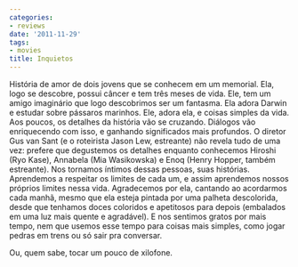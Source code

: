```yaml
---
categories:
- reviews
date: '2011-11-29'
tags:
- movies
title: Inquietos
---
```


História de amor de dois jovens que se conhecem em um memorial. Ela, logo se descobre, possui câncer e tem três meses de vida. Ele, tem um amigo imaginário que logo descobrimos ser um fantasma. Ela adora Darwin e estudar sobre pássaros marinhos. Ele, adora ela, e coisas simples da vida. Aos poucos, os detalhes da história vão se cruzando. Diálogos vão enriquecendo com isso, e ganhando significados mais profundos. O diretor Gus van Sant (e o roteirista Jason Lew, estreante) não revela tudo de uma vez: prefere que degustemos os detalhes enquanto conhecemos Hiroshi (Ryo Kase), Annabela (Mia Wasikowska) e Enoq (Henry Hopper, também estreante). Nos tornamos íntimos dessas pessoas, suas histórias. Aprendemos a respeitar os limites de cada um, e assim aprendemos nossos próprios limites nessa vida. Agradecemos por ela, cantando ao acordarmos cada manhã, mesmo que ela esteja pintada por uma palheta descolorida, desde que tenhamos doces coloridos e apetitosos para depois (embalados em uma luz mais quente e agradável). E nos sentimos gratos por mais tempo, nem que usemos esse tempo para coisas mais simples, como jogar pedras em trens ou só sair pra conversar.

Ou, quem sabe, tocar um pouco de xilofone.